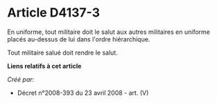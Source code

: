 # Article D4137-3

En uniforme, tout militaire doit le salut aux autres militaires en uniforme placés au-dessus de lui dans l'ordre
hiérarchique.

Tout militaire salué doit rendre le salut.

**Liens relatifs à cet article**

_Créé par_:

  - Décret n°2008-393 du 23 avril 2008 - art. (V)

